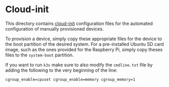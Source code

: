 # Cloud-init

This directory contains [cloud-init][docs-cloud-init] configuration files for the automated configuration of manually provisioned devices.

To provision a device, simply copy these appropriate files for the device to the boot partition of the desired system. For a pre-installed Ubuntu SD card image, such as the ones provided for the Raspberry Pi, simply copy theses files to the `system-boot` partition.

If you want to run `k3s` make sure to also modify the `cmdline.txt` file by adding the following to the very beginning of the line:

```txt
cgroup_enable=cpuset cgroup_enable=memory cgroup_memory=1
```

[docs-cloud-init]: https://cloudinit.readthedocs.io/en/latest/
